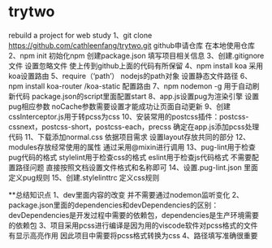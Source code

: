 # trytwo
rebuild a project for web study
1、git clone https://github.com/cathleenfang/trytwo.git github申请仓库 在本地使用仓库
2、npm init 初始化npm 创建package.json 填写项目相关信息
3、创建.gitignore文件 设置忽略文件  使上传到github上面的代码有所保留
4、npm install koa 采用koa设置路由
5、require（‘path’） nodejs的path对象 设置静态文件路径
6、npm install koa-router /koa-static 配置路由 
7、npm nodemon -g 用于自动刷新代码 package.json的script里面配置start
8、app.js设置pug为渲染引擎 设置pug相应参数 noCache参数需要设置才能成功让页面自动更新
9、创建cssInterceptor.js用于转pcss为css 
10、安装常用的postcss插件：postcss-cssnext，postcss-short，postcss-each，precss 确定在app.js添加pcss处理代码
11、下载添加normal.css  依据项目需求  设置layout存放共同的部分
12、modules存放经常使用的属性 通过采用@mixin进行调用
13、pug-lint用于检查pug代码的格式 stylelint用于检查css的格式 eslint用于检查js代码格式  不需要配置路径问题  直接按照文档设置文件格式和名称即可
14、设置.pug-lint.json 里面定义pug规则
15、创建.stylelinttrc 定义css规则  




**总结知识点
1、dev里面内容的改变  并不需要通过nodemon监听变化 
2、package.json里面的dependencies和devDependencies的区别：devDependencies是开发过程中需要的依赖包，dependencies是生产环境需要的依赖包
3、项目采用pcss进行编译是因为用的viscode软件对pcss格式的文件有显示高亮作用  因此项目中需要将pcss格式转换为css
4、路径填写准确很重要